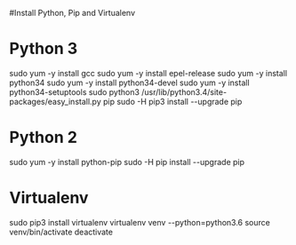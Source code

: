 #Install Python, Pip and Virtualenv

# Python 3
sudo yum -y install gcc
sudo yum -y install epel-release
sudo yum -y install python34
sudo yum -y install python34-devel
sudo yum -y install python34-setuptools
sudo python3 /usr/lib/python3.4/site-packages/easy_install.py pip
sudo -H pip3 install --upgrade pip


# Python 2
sudo yum -y install python-pip
sudo -H pip install --upgrade pip

# Virtualenv
sudo pip3 install virtualenv
virtualenv venv --python=python3.6 
source venv/bin/activate
deactivate